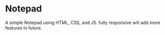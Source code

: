 # Notepad
A simple Notepad using HTML, CSS, and JS. fully  responsive will add more features in future. 
